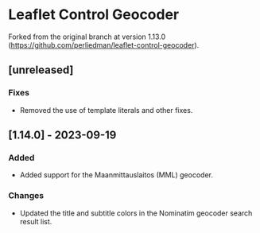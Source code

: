 # Leaflet Control Geocoder

Forked from the original branch at version 1.13.0 (https://github.com/perliedman/leaflet-control-geocoder).

## [unreleased]

### Fixes

- Removed the use of template literals and other fixes.

## [1.14.0] - 2023-09-19

### Added

- Added support for the Maanmittauslaitos (MML) geocoder.

### Changes

- Updated the title and subtitle colors in the Nominatim geocoder search result list.
